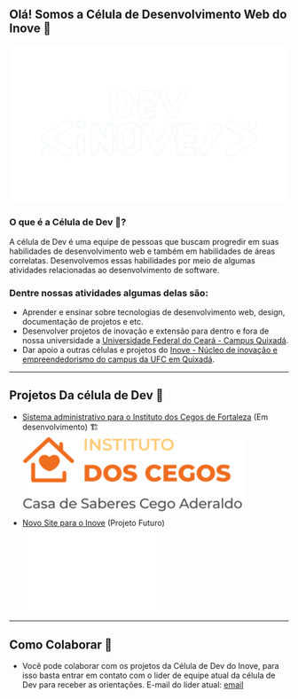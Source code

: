 ## Olá! Somos a Célula de Desenvolvimento Web do Inove 👋

<div align="center" >
    <img src="images/LOGO-DEV-INOVE-no-bg.png" alt= “” width="600em">
</div>

### O que é a Célula de Dev 🤔?

A célula de Dev é uma equipe de pessoas que buscam progredir em suas habilidades de desenvolvimento web e também em habilidades de áreas correlatas. Desenvolvemos essas habilidades por meio de algumas atividades relacionadas ao desenvolvimento de software.

### Dentre nossas atividades algumas delas são:
- Aprender e ensinar sobre tecnologias de desenvolvimento web, design, documentação de projetos e etc. 
- Desenvolver projetos de inovação e extensão para dentro e fora de nossa universidade a [Universidade Federal do Ceará - Campus Quixadá](https://www.quixada.ufc.br/campus/).
- Dar apoio a outras células e projetos do [Inove - Núcleo de inovação e empreendedorismo do campus da UFC em Quixadá](https://inove.quixada.ufc.br/).

---
## Projetos Da célula de Dev 🚀
- [Sistema administrativo para o Instituto dos Cegos de Fortaleza](https://github.com/dev-inove/Projeto-IDC) (Em desenvolvimento) 🏗️
    <div>
        <img src="images/logo.svg" alt= “” width="400em">
    </div>
- [Novo Site para o Inove](https://github.com/dev-inove/Projeto_Site_Inove_2.0) (Projeto Futuro) 
    <div>
        <img src="images/inove-logo.png" alt= “” width="250em">
    </div>

---

## Como Colaborar 🤝
- Você pode colaborar com os projetos da Célula de Dev do Inove, para isso basta entrar em contato com o lider de equipe atual da célula de Dev para receber as orientações. E-mail do lider atual: [email]("mailto:juandbpimentel@alu.ufc.br")